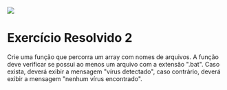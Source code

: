 ![](https://i.imgur.com/xG74tOh.png)

# Exercício Resolvido 2

Crie uma função que percorra um array com nomes de arquivos. A função deve verificar se possui ao menos um arquivo com a extensão ".bat". Caso exista, deverá exibir a mensagem "vírus detectado", caso contrário, deverá exibir a mensagem "nenhum vírus encontrado".
